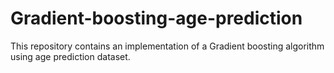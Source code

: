 # Gradient-boosting-age-prediction
This repository contains an implementation of a Gradient boosting  algorithm using age prediction dataset. 
